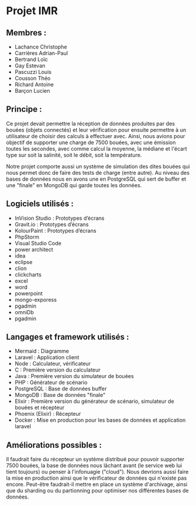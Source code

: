 # Projet IMR

## Membres :

* Lachance Christophe
* Carrières Adrian-Paul
* Bertrand Loïc
* Gay Estevan
* Pascuzzi Louis
* Cousson Théo
* Richard Antoine
* Barçon Lucien

## Principe :

Ce projet devait permettre la réception de données produites par des bouées (objets connectés) et leur vérification pour ensuite permettre à un utilisateur de choisir des calculs à effectuer avec.
Ainsi, nous avions pour objectif de supporter une charge de 7500 bouées, avec une émission toutes les secondes, avec comme calcul la moyenne, la médiane et l'écart type sur soit la salinité, soit le débit, soit la température.

Notre projet comporte aussi un système de simulation des dites bouées qui nous permet donc de faire des tests de charge (entre autre).
Au niveau des bases de données nous en avons une en PostgreSQL qui sert de buffer et une "finale" en MongoDB qui garde toutes les données.

## Logiciels utilisés :

* InVision Studio : Prototypes d’écrans
* Gravit.io : Prototypes d’écrans
* KolourPaint : Prototypes d’écrans
* PhpStorm
* Visual Studio Code
* power architect
* idea
* eclipse
* clion
* clickcharts
* excel
* word
* powerpoint
* mongo-exporess
* pgadmin
* omniDb
* pgadmin

## Langages et framework utilisés :

* Mermaid : Diagramme
* Laravel : Application client
* Node : Calculateur, vérificateur
* C : Première version du calculateur
* Java : Première version du simulateur de bouées
* PHP : Générateur de scénario
* PostgreSQL : Base de données buffer
* MongoDB : Base de données "finale"
* Elixir : Première version du générateur de scénario, simulateur de bouées et récepteur
* Phoenix (Elixir) : Récepteur
* Docker : Mise en production pour les bases de données et application laravel


## Améliorations possibles :

Il faudrait faire du récepteur un système distribué pour pouvoir supporter 7500 bouées, la base de données nous lâchant avant (le service web lui tient toujours) ou penser à l'infonuagie ("cloud").
Nous devrions aussi faire la mise en production ainsi que le vérificateur de données qui n'existe pas encore.
Peut-être faudrait-il mettre en place un système d'archivage, ainsi que du sharding ou du partionning pour optimiser nos différentes bases de données.
